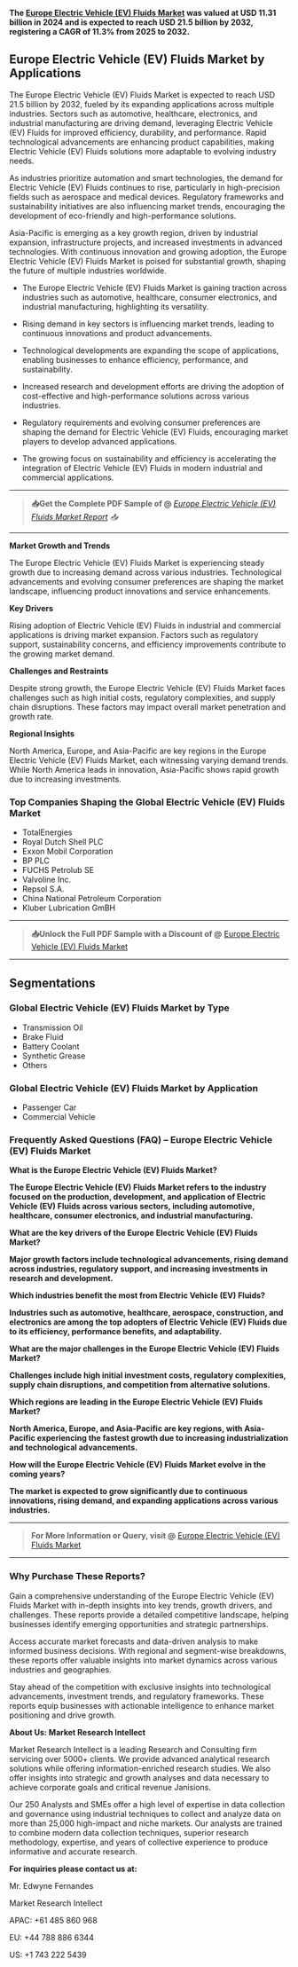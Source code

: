 <p><strong>The <a href="https://www.marketresearchintellect.com/download-sample/?rid=948066&amp;utm_source=Pulse-April-Europe&amp;utm_medium=852">Europe Electric Vehicle (EV) Fluids Market</a> was valued at USD 11.31 billion in 2024 and is expected to reach USD 21.5 billion by 2032, registering a CAGR of 11.3% from 2025 to 2032.</strong></p><h2>Europe Electric Vehicle (EV) Fluids Market by Applications&nbsp;</h2><p><p>The Europe Electric Vehicle (EV) Fluids Market is expected to reach USD 21.5 billion by 2032, fueled by its expanding applications across multiple industries. Sectors such as automotive, healthcare, electronics, and industrial manufacturing are driving demand, leveraging Electric Vehicle (EV) Fluids for improved efficiency, durability, and performance. Rapid technological advancements are enhancing product capabilities, making Electric Vehicle (EV) Fluids solutions more adaptable to evolving industry needs.</p><p>As industries prioritize automation and smart technologies, the demand for Electric Vehicle (EV) Fluids continues to rise, particularly in high-precision fields such as aerospace and medical devices. Regulatory frameworks and sustainability initiatives are also influencing market trends, encouraging the development of eco-friendly and high-performance solutions.</p><p>Asia-Pacific is emerging as a key growth region, driven by industrial expansion, infrastructure projects, and increased investments in advanced technologies. With continuous innovation and growing adoption, the Europe Electric Vehicle (EV) Fluids Market is poised for substantial growth, shaping the future of multiple industries worldwide.</p></p><ul><li><p>The Europe Electric Vehicle (EV) Fluids Market is gaining traction across industries such as automotive, healthcare, consumer electronics, and industrial manufacturing, highlighting its versatility.</p></li><li><p>Rising demand in key sectors is influencing market trends, leading to continuous innovations and product advancements.</p></li><li><p>Technological developments are expanding the scope of applications, enabling businesses to enhance efficiency, performance, and sustainability.</p></li><li><p>Increased research and development efforts are driving the adoption of cost-effective and high-performance solutions across various industries.</p></li><li><p>Regulatory requirements and evolving consumer preferences are shaping the demand for Electric Vehicle (EV) Fluids, encouraging market players to develop advanced applications.</p></li><li><p>The growing focus on sustainability and efficiency is accelerating the integration of Electric Vehicle (EV) Fluids in modern industrial and commercial applications.</p></li></ul><hr /><blockquote><p><strong><span class="font-[700]">📥Get the Complete PDF Sample of @ </span></strong><em><span class="font-[700]"><a href="https://www.marketresearchintellect.com/download-sample/?rid=948066&amp;utm_source=Pulse-April-Europe&amp;utm_medium=852" target="_blank" data-tracking-control-name="article-ssr-frontend-pulse_little-text-block" data-tracking-will-navigate="" data-test-link="">Europe Electric Vehicle (EV) Fluids Market Report</a>&nbsp;📥</span></em></p></blockquote><hr /><p class="" data-start="77" data-end="360"><strong data-start="77" data-end="105">Market Growth and Trends</strong></p><p class="" data-start="77" data-end="360">The Europe Electric Vehicle (EV) Fluids Market is experiencing steady growth due to increasing demand across various industries. Technological advancements and evolving consumer preferences are shaping the market landscape, influencing product innovations and service enhancements.</p><p class="" data-start="362" data-end="606"><strong data-start="362" data-end="377">Key Drivers</strong></p><p class="" data-start="362" data-end="606">Rising adoption of Electric Vehicle (EV) Fluids in industrial and commercial applications is driving market expansion. Factors such as regulatory support, sustainability concerns, and efficiency improvements contribute to the growing market demand.</p><p class="" data-start="608" data-end="849"><strong data-start="608" data-end="637">Challenges and Restraints</strong></p><p class="" data-start="608" data-end="849">Despite strong growth, the Europe Electric Vehicle (EV) Fluids Market faces challenges such as high initial costs, regulatory complexities, and supply chain disruptions. These factors may impact overall market penetration and growth rate.</p><p class="" data-start="851" data-end="1095"><strong data-start="851" data-end="872">Regional Insights</strong></p><p class="" data-start="851" data-end="1095">North America, Europe, and Asia-Pacific are key regions in the Europe Electric Vehicle (EV) Fluids Market, each witnessing varying demand trends. While North America leads in innovation, Asia-Pacific shows rapid growth due to increasing investments.</p><p><h3>Top Companies Shaping the Global Electric Vehicle (EV) Fluids Market </h3><ul><li>TotalEnergies</li><li>Royal Dutch Shell PLC</li><li>Exxon Mobil Corporation</li><li>BP PLC</li><li>FUCHS Petrolub SE</li><li>Valvoline Inc.</li><li>Repsol S.A.</li><li>China National Petroleum Corporation</li><li>Kluber Lubrication GmBH</li></ul></p><hr /><blockquote><p><strong>📥Unlock the Full PDF Sample with a Discount of @</strong> <a href="https://www.marketresearchintellect.com/ask-for-discount/?rid=948066&amp;utm_source=Pulse-April-Europe&amp;utm_medium=852">Europe Electric Vehicle (EV) Fluids Market</a></p></blockquote><hr /><p><h2>Segmentations</h2><h3>Global Electric Vehicle (EV) Fluids Market by Type</h3><ul><li>Transmission Oil</li><li>Brake Fluid</li><li>Battery Coolant</li><li>Synthetic Grease</li><li>Others</li></ul><h3>Global Electric Vehicle (EV) Fluids Market by Application</h3><ul><li>Passenger Car</li><li>Commercial Vehicle</li></ul></p><h3><strong>Frequently Asked Questions (FAQ) &ndash; Europe Electric Vehicle (EV) Fluids Market</strong></h3><p><strong>What is the Europe Electric Vehicle (EV) Fluids Market?</strong></p><p><strong>The Europe Electric Vehicle (EV) Fluids Market refers to the industry focused on the production, development, and application of Electric Vehicle (EV) Fluids across various sectors, including automotive, healthcare, consumer electronics, and industrial manufacturing.</strong></p><p><strong>What are the key drivers of the Europe Electric Vehicle (EV) Fluids Market?</strong></p><p><strong>Major growth factors include technological advancements, rising demand across industries, regulatory support, and increasing investments in research and development.</strong></p><p><strong>Which industries benefit the most from Electric Vehicle (EV) Fluids?</strong></p><p><strong>Industries such as automotive, healthcare, aerospace, construction, and electronics are among the top adopters of Electric Vehicle (EV) Fluids due to its efficiency, performance benefits, and adaptability.</strong></p><p><strong>What are the major challenges in the Europe Electric Vehicle (EV) Fluids Market?</strong></p><p><strong>Challenges include high initial investment costs, regulatory complexities, supply chain disruptions, and competition from alternative solutions.</strong></p><p><strong>Which regions are leading in the Europe Electric Vehicle (EV) Fluids Market?</strong></p><p><strong>North America, Europe, and Asia-Pacific are key regions, with Asia-Pacific experiencing the fastest growth due to increasing industrialization and technological advancements.</strong></p><p><strong>How will the Europe Electric Vehicle (EV) Fluids Market evolve in the coming years?</strong></p><p><strong>The market is expected to grow significantly due to continuous innovations, rising demand, and expanding applications across various industries.</strong></p><hr /><blockquote><p><span class="font-[700]"><strong>For More Information or Query, visit&nbsp;@</strong>&nbsp;</span><span class="font-[700]"><a href="https://www.marketresearchintellect.com/product/global-electric-vehicle-ev-fluids-market/?utm_source=Linkedin&utm_medium=852" target="_blank" data-tracking-control-name="article-ssr-frontend-pulse_little-text-block" data-tracking-will-navigate="" data-test-link="">Europe Electric Vehicle (EV) Fluids Market</a></span></p></blockquote><hr /><h3><strong data-start="0" data-end="31">Why Purchase These Reports?</strong></h3><p class="" data-start="35" data-end="297">Gain a comprehensive understanding of the Europe Electric Vehicle (EV) Fluids Market with in-depth insights into key trends, growth drivers, and challenges. These reports provide a detailed competitive landscape, helping businesses identify emerging opportunities and strategic partnerships.</p><p class="" data-start="299" data-end="540">Access accurate market forecasts and data-driven analysis to make informed business decisions. With regional and segment-wise breakdowns, these reports offer valuable insights into market dynamics across various industries and geographies.</p><p class="" data-start="542" data-end="784">Stay ahead of the competition with exclusive insights into technological advancements, investment trends, and regulatory frameworks. These reports equip businesses with actionable intelligence to enhance market positioning and drive growth.</p><p><strong><span class="font-[700]">About Us: Market Research Intellect</span></strong></p><p><span class="">Market Research Intellect is a leading Research and Consulting firm servicing over 5000+ clients. We provide advanced analytical research solutions while offering information-enriched research studies.&nbsp;</span>We also offer insights into strategic and growth analyses and data necessary to achieve corporate goals and critical revenue Janisions.</p><p><span class="">Our 250 Analysts and SMEs offer a high level of expertise in data collection and governance using industrial techniques to collect and analyze data on more than 25,000 high-impact and niche markets. Our analysts are trained to combine modern data collection techniques, superior research methodology, expertise, and years of collective experience to produce informative and accurate research.</span></p><p><strong>For inquiries please contact us at:</strong></p><p>Mr. Edwyne Fernandes</p><p>Market Research Intellect</p><p>APAC: +61 485 860 968</p><p>EU: +44 788 886 6344</p><p>US: +1 743 222 5439</p>